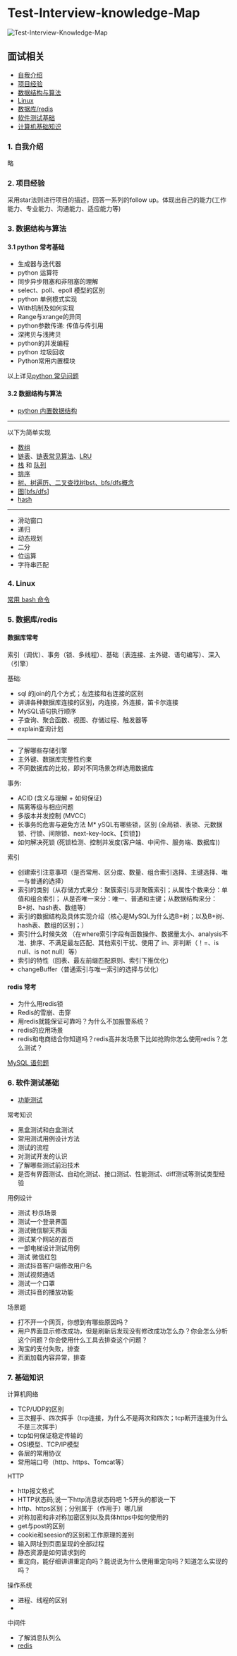 # Test-Interview-knowledge-Map

![Test-Interview-Knowledge-Map](./images/Test-Interview-Knowledge-Map.png)

## 面试相关

* [自我介绍](#1)
* [项目经验](#2)
* [数据结构与算法](#3)
* [Linux](#4)
* [数据库/redis](#5)
* [软件测试基础](#6)
* [计算机基础知识](#7)

### <span id = "1">1. 自我介绍</span>

略

### <span id = "2">2. 项目经验</span>

采用star法则进行项目的描述，回答一系列的follow up。体现出自己的能力(工作能力、专业能力、沟通能力、适应能力等)

### <span id = "3">3. 数据结构与算法</span>

#### 3.1 python 常考基础

* 生成器与迭代器
* python 运算符
* 同步异步阻塞和非阻塞的理解
* select、poll、epoll 模型的区别
* python 单例模式实现
* With机制及如何实现
* Range与xrange的异同
* python参数传递: 传值与传引用
* 深拷贝与浅拷贝
* python的并发编程
* python 垃圾回收
* Python常用内置模块

以上详见[python 常见问题](./python/_py_basic.md)

#### 3.2 数据结构与算法

* [python 内置数据结构](./数据结构与算法/py3_数据结构.py)
---
以下为简单实现
* [数组](./数据结构与算法/05_array.py)
* [链表](./数据结构与算法/06_1_singly_linked_list.py)、[链表常见算法](./数据结构与算法/06_3_linked_list_algo.py)、[LRU](./数据结构与算法/06_2_LRUCache.py)
* [栈](./数据结构与算法/08_stack.py) 和 [队列](./数据结构与算法/09_queue.py)
* [排序](./数据结构与算法/11_sort.py)
* [树、树遍历、二叉查找树bst、bfs/dfs概念](./数据结构与算法/23_tree.md)
* [图[bfs/dfs]](./数据结构与算法/23_bfs_dfs.py)
* [hash](./数据结构与算法/18_hashtable.md)
---
* 滑动窗口
* 递归
* 动态规划
* 二分
* 位运算
* 字符串匹配

### <span id = "4">4. Linux</span>

[常用 bash 命令](./bash命令/README.md)

### <span id = "5">5. 数据库/redis</span>

#### 数据库常考

索引（调优）、事务（锁、多线程）、基础（表连接、主外键、语句编写）、深入（引擎）

基础:

* sql 的join的几个方式；左连接和右连接的区别
* 讲讲各种数据库连接的区别，内连接，外连接，笛卡尔连接
* MySQL语句执行顺序
* 子查询、聚合函数、视图、存储过程、触发器等
* explain查询计划
---
* 了解哪些存储引擎
* 主外键、数据库完整性约束
* 不同数据库的比较，即对不同场景怎样选用数据库

事务:

* ACID (含义与理解 + 如何保证)
* 隔离等级与相应问题
* 多版本并发控制 (MVCC)
* 长事务的危害与避免方法
M* ySQL有哪些锁，区别 (全局锁、表锁、元数据锁、行锁、间隙锁、next-key-lock、【页锁】)
* 如何解决死锁 (死锁检测、控制并发度(客户端、中间件、服务端、数据库))

索引

* 创建索引注意事项（是否常用、区分度、数量、组合索引选择、主键选择、唯一与普通的选择）
* 索引的类别（从存储方式来分：聚簇索引与非聚簇索引；从属性个数来分：单值和组合索引；
从是否唯一来分：唯一、普通和主键；从数据结构来分：B+树、hash表、数组等）
* 索引的数据结构及具体实现介绍（核心是MySQL为什么选B+树；以及B+树、hash表、数组的区别；）
* 索引什么时候失效 （在where索引字段有函数操作、数据量太小、analysis不准、排序、不满足最左匹配、其他索引干扰、使用了 in、非判断（！=、is null、is not null）等）
* 索引的特性（回表、最左前缀匹配原则、索引下推优化）
* changeBuffer（普通索引与唯一索引的选择与优化）

#### <span id = "redis">redis 常考</span>

* 为什么用redis锁
* Redis的雪崩、击穿
* 用redis就能保证可靠吗？为什么不加报警系统？
* redis的应用场景
* redis和电商结合你知道吗？redis高并发场景下比如抢购你怎么使用redis？怎么测试？

[MySQL 语句题](./mysql-notes/README.md)

### <span id = "6">6. 软件测试基础</span>

* [功能测试](./functional-test/functional-test-cn.md)

常考知识

* 黑盒测试和白盒测试
* 常用测试用例设计方法
* 测试的流程
* 对测试开发的认识
* 了解哪些测试前沿技术
* 是否有界面测试、自动化测试、接口测试、性能测试、diff测试等测试类型经验

用例设计

* 测试 秒杀场景
* 测试一个登录界面
* 测试微信聊天界面
* 测试某个网站的首页
* 一部电梯设计测试用例
* 测试 微信红包
* 测试抖音客户端修改用户名
* 测试视频通话
* 测试一个口罩
* 测试抖音的播放功能

场景题

* 打不开一个网页，你想到有哪些原因吗？
* 用户界面显示修改成功，但是刷新后发现没有修改成功怎么办？你会怎么分析这个问题？你会使用什么工具去排查这个问题？
* 淘宝的支付失败，排查
* 页面加载内容异常，排查

### <span id = "7">7. 基础知识</span>

计算机网络

* TCP/UDP的区别
* 三次握手、四次挥手（tcp连接，为什么不是两次和四次；tcp断开连接为什么不是三次挥手）
* tcp如何保证稳定传输的
* OSI模型、TCP/IP模型
* 各层的常用协议
* 常用端口号（http、https、Tomcat等）

HTTP

* http报文格式
* HTTP状态码;说一下http消息状态码吧 1-5开头的都说一下
* http、https区别；分别属于（作用于）哪几层
* 对称加密和非对称加密区别以及具体https中如何使用的
* get与post的区别
* cookie和seesion的区别和工作原理的差别
* 输入网址到页面呈现的全部过程
* 静态资源是如何请求到的
* 重定向，能仔细讲讲重定向吗？能说说为什么使用重定向吗？知道怎么实现的吗？

操作系统

* 进程、线程的区别
* 

中间件

* 了解消息队列么
* [redis](#redis)
